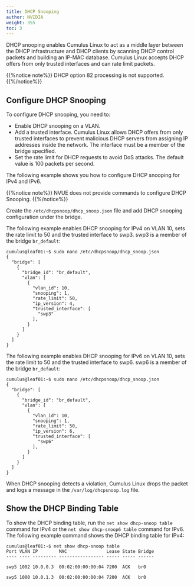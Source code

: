 ```yaml
---
title: DHCP Snooping
author: NVIDIA
weight: 355
toc: 3
---
```

DHCP snooping enables Cumulus Linux to act as a middle layer between the DHCP infrastructure and DHCP clients by scanning DHCP control packets and building an IP-MAC database. Cumulus Linux accepts DHCP offers from only trusted interfaces and can rate limit packets.

{{%notice note%}}
DHCP option 82 processing is not supported.
{{%/notice%}}

## Configure DHCP Snooping

To configure DHCP snooping, you need to:

- Enable DHCP snooping on a VLAN.
- Add a trusted interface. Cumulus Linux allows DHCP offers from only trusted interfaces to prevent malicious DHCP servers from assigning IP addresses inside the network. The interface must be a member of the bridge specified.
- Set the rate limit for DHCP requests to avoid DoS attacks. The default value is 100 packets per second.

The following example shows you how to configure DHCP snooping for IPv4 and IPv6.

{{%notice note%}}
NVUE does not provide commands to configure DHCP Snooping.
{{%/notice%}}

Create the `/etc/dhcpsnoop/dhcp_snoop.json` file and add DHCP snooping configuration under the bridge.

The following example enables DHCP snooping for IPv4 on VLAN 10, sets the rate limit to 50 and the trusted interface to swp3. swp3 is a member of the bridge `br_default`:

```
cumulus@leaf01:~$ sudo nano /etc/dhcpsnoop/dhcp_snoop.json
{
  "bridge": [
    {
      "bridge_id": "br_default",
      "vlan": [
        {
          "vlan_id": 10,
          "snooping": 1,
          "rate_limit": 50,
          "ip_version": 4,
          "trusted_interface": [
            "swp3"
          ],
        }
      ]
    }
  ]
}
```

The following example enables DHCP snooping for IPv6 on VLAN 10, sets the rate limit to 50 and the trusted interface to swp6. swp6 is a member of the bridge `br_default`:

```
cumulus@leaf01:~$ sudo nano /etc/dhcpsnoop/dhcp_snoop.json
{
  "bridge": [
    {
      "bridge_id": "br_default",
      "vlan": [
        {
          "vlan_id": 10,
          "snooping": 1,
          "rate_limit": 50,
          "ip_version": 6,
          "trusted_interface": [
            "swp6"
          ],
        }
      ]
    }
  ]
}
```

When DHCP snooping detects a violation, Cumulus Linux drops the packet and logs a message in the `/var/log/dhcpsnoop.log` file.

## Show the DHCP Binding Table

To show the DHCP binding table, run the `net show dhcp-snoop table` command for IPv4 or the `net show dhcp-snoop6 table` command for IPv6. The following example command shows the DHCP binding table for IPv4:

```
cumulus@leaf01:~$ net show dhcp-snoop table
Port VLAN IP        MAC               Lease State Bridge
---- ---- --------- ----------------- ----- ----- ------

swp5 1002 10.0.0.3  00:02:00:00:00:04 7200  ACK   br0

swp5 1000 10.0.1.3  00:02:00:00:00:04 7200  ACK   br0
```
